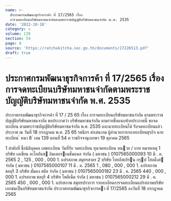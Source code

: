 ```yaml
---
name: >-
  ประกาศกรมพัฒนาธุรกิจการค้า ที่ 17/2565 เรื่อง
  การจดทะเบียนบริษัทมหาชนจำกัดตามพระราชบัญญัติบริษัทมหาชนจำกัด พ.ศ. 2535
date: '2022-10-18'
category: ค
volume: 139
section: 54
page: 8
source: 'https://ratchakitcha.soc.go.th/documents/17226513.pdf'
draft: true
---
```


# ประกาศกรมพัฒนาธุรกิจการค้า ที่ 17/2565 เรื่อง การจดทะเบียนบริษัทมหาชนจำกัดตามพระราชบัญญัติบริษัทมหาชนจำกัด พ.ศ. 2535

ประกาศกรมพัฒนาธุรกิจการค้า ที่ 17 / 25 65 เรื่อง การจดทะเบียนบริษัทมหาชนจำกัด ตามพระราชบัญญัติบริษัทมหาชนจากัด ขอประกาศว่า บริษัทมหาชนจำกัด ตามรายชื่อแนบท้ายประกาศนี้ ขอจดทะเบียน ตามพระราชบัญญัติบริษัทมหาชนจำกัด พ.ศ. 2535 และนายทะเบียนได้ รับจดทะเบียนแล้ว ประกาศ ณ วันที่ 18 กรกฎาคม พ.ศ. 25 65 รชนีกร ดำเด่นงาม ผู้อำนวยการกองทะเบียนธุรกิจ นายทะเบียน ้ หนา 8 ่ เลม 139 ตอนที่ 54 ค ราชกิจจานุเบกษา 19 ตุลาคม 2565

1 ลําดับที่ ชื่อนิติบุคคล เลขทะเบียน วันที่รับ จดทะเบียน ทุนจดทะเบียน หนวย / บาท หมายเหตุ 1 บริษัท เอเชี่ยน อะไลอันซ อินเตอรเนชั่นแนล จํากัด ( มหาชน ) 0107565000093 10 มี . ค. 2565 2 , 125 , 000 , 000 1. แปรสภาพ สมุทรสาคร 2 บริษัท ไทยอีสเทิรน กรุป โฮลดิ้งส จํากัด ( มหาชน ) 0107565000107 11 มี . ค. 2565 1 , 080 , 000 , 000 1. แปรสภาพ ชลบุรี 3 บริษัท มั่นคง สตีล จํากัด ( มหาชน ) 0107565000182 23 มี . ค. 2565 440 , 000 , 000 1. แปรสภาพ ชลบุรี 4 บริษัท โพลีเน็ต จํากัด ( มหาชน ) 0107565000212 29 มี . ค. 2565 450 , 000 , 000 1. แปรสภาพ สมุทรปราการ รายละเอียดการจดทะเบียนแปรสภาพบริษัทเอกชนเป็นบริษัทมหาชนจํากัด ประกาศกรมพัฒนาธุรกิจการคา ที่ 17/2565 ลงวันที่ 18 กรกฎาคม 2565
